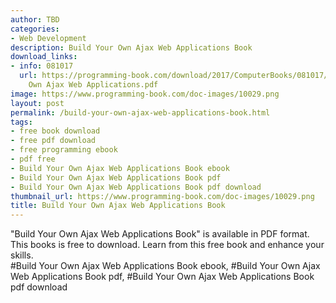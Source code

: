```yaml
---
author: TBD
categories:
- Web Development
description: Build Your Own Ajax Web Applications Book
download_links:
- info: 081017
  url: https://programming-book.com/download/2017/ComputerBooks/081017/Build Your
    Own Ajax Web Applications.pdf
image: https://www.programming-book.com/doc-images/10029.png
layout: post
permalink: /build-your-own-ajax-web-applications-book.html
tags:
- free book download
- free pdf download
- free programming ebook
- pdf free
- Build Your Own Ajax Web Applications Book ebook
- Build Your Own Ajax Web Applications Book pdf
- Build Your Own Ajax Web Applications Book pdf download
thumbnail_url: https://www.programming-book.com/doc-images/10029.png
title: Build Your Own Ajax Web Applications Book
---
```


 
<div class="item-desc text-justify">
  "Build Your Own Ajax Web Applications Book" is available in PDF format. This books is free to download. Learn from this free book and enhance your skills.
  <br>
  #Build Your Own Ajax Web Applications Book ebook, #Build Your Own Ajax Web Applications Book pdf, #Build Your Own Ajax Web Applications Book pdf download
</div>